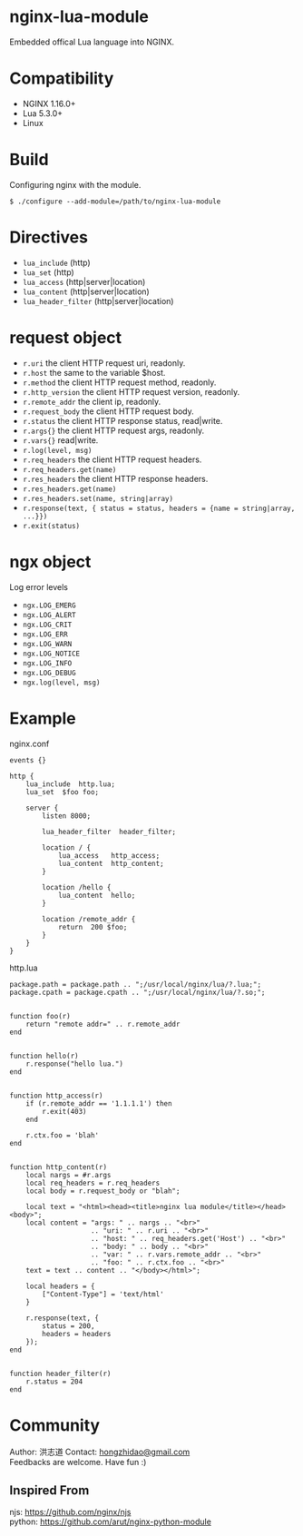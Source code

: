# nginx-lua-module
Embedded offical Lua language into NGINX.

Compatibility
=============

- NGINX 1.16.0+
- Lua 5.3.0+
- Linux

Build
=====

Configuring nginx with the module.

    $ ./configure --add-module=/path/to/nginx-lua-module
    
Directives
==========

- ``lua_include`` (http)
- ``lua_set`` (http)
- ``lua_access`` (http|server|location)
- ``lua_content`` (http|server|location)
- ``lua_header_filter`` (http|server|location)

request object
====
- ``r.uri`` the client HTTP request uri, readonly.
- ``r.host`` the same to the variable $host.
- ``r.method`` the client HTTP request method, readonly.
- ``r.http_version`` the client HTTP request version, readonly.
- ``r.remote_addr`` the client ip, readonly.
- ``r.request_body`` the client HTTP request body.
- ``r.status`` the client HTTP response status, read|write.
- ``r.args{}`` the client HTTP request args, readonly.
- ``r.vars{}`` read|write.
- ``r.log(level, msg)``
- ``r.req_headers`` the client HTTP request headers.
- ``r.req_headers.get(name)``
- ``r.res_headers`` the client HTTP response headers.
- ``r.res_headers.get(name)``
- ``r.res_headers.set(name, string|array)``
- ``r.response(text, { status = status, headers = {name = string|array, ...}})``
- ``r.exit(status)``

ngx object
==========
Log error levels  
- ``ngx.LOG_EMERG``
- ``ngx.LOG_ALERT``
- ``ngx.LOG_CRIT``
- ``ngx.LOG_ERR``
- ``ngx.LOG_WARN``
- ``ngx.LOG_NOTICE``
- ``ngx.LOG_INFO``
- ``ngx.LOG_DEBUG``
- ``ngx.log(level, msg)``


Example
=======

nginx.conf
```
events {}

http {
    lua_include  http.lua;
    lua_set  $foo foo;

    server {
        listen 8000;

        lua_header_filter  header_filter;

        location / {
            lua_access   http_access;
            lua_content  http_content;
        }

        location /hello {
            lua_content  hello;
        }

        location /remote_addr {
            return  200 $foo;
        }
    }
}
```

http.lua
```
package.path = package.path .. ";/usr/local/nginx/lua/?.lua;";
package.cpath = package.cpath .. ";/usr/local/nginx/lua/?.so;";


function foo(r)
    return "remote addr=" .. r.remote_addr
end


function hello(r)
    r.response("hello lua.")
end


function http_access(r)
    if (r.remote_addr == '1.1.1.1') then
        r.exit(403)
    end

    r.ctx.foo = 'blah'
end


function http_content(r)
    local nargs = #r.args
    local req_headers = r.req_headers
    local body = r.request_body or "blah";

    local text = "<html><head><title>nginx lua module</title></head><body>";
    local content = "args: " .. nargs .. "<br>"
                    .. "uri: " .. r.uri .. "<br>"
                    .. "host: " .. req_headers.get('Host') .. "<br>"
                    .. "body: " .. body .. "<br>"
                    .. "var: " .. r.vars.remote_addr .. "<br>"
                    .. "foo: " .. r.ctx.foo .. "<br>"
    text = text .. content .. "</body></html>";

    local headers = {
        ["Content-Type"] = 'text/html'
    }

    r.response(text, {
        status = 200,
        headers = headers
    });
end


function header_filter(r)
    r.status = 204
end
```

Community
=========
Author: 洪志道
Contact: hongzhidao@gmail.com  
Feedbacks are welcome. Have fun :)

Inspired From
-------------
njs: https://github.com/nginx/njs  
python: https://github.com/arut/nginx-python-module
